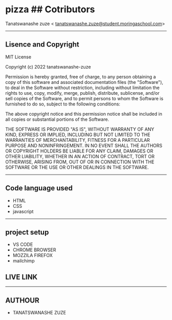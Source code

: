 # pizza ## Cotributors
 Tanatswanashe zuze <	tanatswanashe.zuze@student.moringaschool.com>

 ---

 ## Lisence and Copyright
   
  MIT License

Copyright (c) 2022 tanatswanashe-zuze

Permission is hereby granted, free of charge, to any person obtaining a copy
of this software and associated documentation files (the "Software"), to deal
in the Software without restriction, including without limitation the rights
to use, copy, modify, merge, publish, distribute, sublicense, and/or sell
copies of the Software, and to permit persons to whom the Software is
furnished to do so, subject to the following conditions:

The above copyright notice and this permission notice shall be included in all
copies or substantial portions of the Software.

THE SOFTWARE IS PROVIDED "AS IS", WITHOUT WARRANTY OF ANY KIND, EXPRESS OR
IMPLIED, INCLUDING BUT NOT LIMITED TO THE WARRANTIES OF MERCHANTABILITY,
FITNESS FOR A PARTICULAR PURPOSE AND NONINFRINGEMENT. IN NO EVENT SHALL THE
AUTHORS OR COPYRIGHT HOLDERS BE LIABLE FOR ANY CLAIM, DAMAGES OR OTHER
LIABILITY, WHETHER IN AN ACTION OF CONTRACT, TORT OR OTHERWISE, ARISING FROM,
OUT OF OR IN CONNECTION WITH THE SOFTWARE OR THE USE OR OTHER DEALINGS IN THE
SOFTWARE.

---

  ## Code language used
  
  + HTML
  + CSS
  + javascript
  
   

----

## project setup

+ VS CODE
+ CHROME BROWSER 
+ MOZZILA FIREFOX
+ mailchimp

## LIVE LINK


---
## AUTHOUR

+ TANATSWANASHE ZUZE

